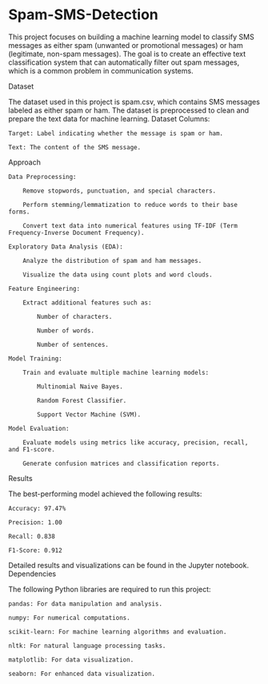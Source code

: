 # Spam-SMS-Detection
This project focuses on building a machine learning model to classify SMS messages as either spam (unwanted or promotional messages) or ham (legitimate, non-spam messages). The goal is to create an effective text classification system that can automatically filter out spam messages, which is a common problem in communication systems.

Dataset

The dataset used in this project is spam.csv, which contains SMS messages labeled as either spam or ham. The dataset is preprocessed to clean and prepare the text data for machine learning.
Dataset Columns:

    Target: Label indicating whether the message is spam or ham.

    Text: The content of the SMS message.

Approach

    Data Preprocessing:

        Remove stopwords, punctuation, and special characters.

        Perform stemming/lemmatization to reduce words to their base forms.

        Convert text data into numerical features using TF-IDF (Term Frequency-Inverse Document Frequency).

    Exploratory Data Analysis (EDA):

        Analyze the distribution of spam and ham messages.

        Visualize the data using count plots and word clouds.

    Feature Engineering:

        Extract additional features such as:

            Number of characters.

            Number of words.

            Number of sentences.

    Model Training:

        Train and evaluate multiple machine learning models:

            Multinomial Naive Bayes.

            Random Forest Classifier.

            Support Vector Machine (SVM).

    Model Evaluation:

        Evaluate models using metrics like accuracy, precision, recall, and F1-score.

        Generate confusion matrices and classification reports.

Results

The best-performing model achieved the following results:

    Accuracy: 97.47%

    Precision: 1.00

    Recall: 0.838

    F1-Score: 0.912

Detailed results and visualizations can be found in the Jupyter notebook.
Dependencies

The following Python libraries are required to run this project:

    pandas: For data manipulation and analysis.

    numpy: For numerical computations.

    scikit-learn: For machine learning algorithms and evaluation.

    nltk: For natural language processing tasks.

    matplotlib: For data visualization.

    seaborn: For enhanced data visualization.
